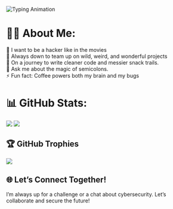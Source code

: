 ![Typing Animation](https://readme-typing-svg.herokuapp.com?font=Fira+Code&size=30&color=FFF¢er=true&vCenter=true&width=500&lines=Hello,I+am+Nguyen+Thi+Dieu)

# 🙋‍♀️ About Me:
🔭 I want to be a hacker like in the movies <br>
🐧 Always down to team up on wild, weird, and wonderful projects <br>
🌱 On a journey to write cleaner code and messier snack trails. <br>
💬 Ask me about the magic of semicolons.<br>
⚡ Fun fact: Coffee powers both my brain and my bugs <br>

# 📊 GitHub Stats:
![](https://github-readme-stats.vercel.app/api?username=zyond26&theme=merko&hide_border=false&include_all_commits=false&count_private=false)
![](https://github-readme-stats.vercel.app/api/top-langs/?username=zyond26&theme=merko&hide_border=false&include_all_commits=dalse&count_private=true&layout=compact)

## 🏆 GitHub Trophies
![](https://github-profile-trophy.vercel.app/?username=zyond26&theme=onedark&no-frame=false&no-bg=false&margin-w=4)

## 🌐 Let’s Connect Together!
I’m always up for a challenge or a chat about cybersecurity. Let’s collaborate and secure the future! 

